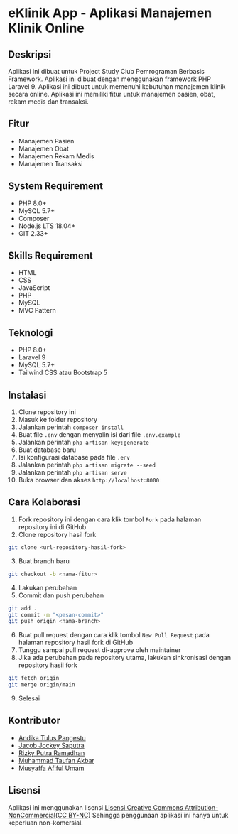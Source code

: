 # eKlinik App - Aplikasi Manajemen Klinik Online

## Deskripsi
Aplikasi ini dibuat untuk Project Study Club Pemrograman Berbasis Framework. Aplikasi ini dibuat dengan menggunakan framework PHP Laravel 9. Aplikasi ini dibuat untuk memenuhi kebutuhan manajemen klinik secara online. Aplikasi ini memiliki fitur untuk manajemen pasien, obat, rekam medis dan transaksi.

## Fitur
- Manajemen Pasien
- Manajemen Obat
- Manajemen Rekam Medis
- Manajemen Transaksi

## System Requirement
- PHP 8.0+
- MySQL 5.7+
- Composer
- Node.js LTS 18.04+
- GIT 2.33+

## Skills Requirement
- HTML
- CSS
- JavaScript
- PHP
- MySQL
- MVC Pattern

## Teknologi
- PHP 8.0+
- Laravel 9
- MySQL 5.7+
- Tailwind CSS atau Bootstrap 5

## Instalasi
1. Clone repository ini
2. Masuk ke folder repository
3. Jalankan perintah `composer install`
4. Buat file `.env` dengan menyalin isi dari file `.env.example`
5. Jalankan perintah `php artisan key:generate`
6. Buat database baru
7. Isi konfigurasi database pada file `.env`
8. Jalankan perintah `php artisan migrate --seed`
9. Jalankan perintah `php artisan serve`
10. Buka browser dan akses `http://localhost:8000`

## Cara Kolaborasi
1. Fork repository ini dengan cara klik tombol `Fork` pada halaman repository ini di GitHub
2. Clone repository hasil fork

```bash
git clone <url-repository-hasil-fork>
```

3. Buat branch baru

```bash
git checkout -b <nama-fitur>
```

4. Lakukan perubahan
5. Commit dan push perubahan

```bash
git add .
git commit -m "<pesan-commit>"
git push origin <nama-branch>
```
6. Buat pull request dengan cara klik tombol `New Pull Request` pada halaman repository hasil fork di GitHub
7. Tunggu sampai pull request di-approve oleh maintainer
8. Jika ada perubahan pada repository utama, lakukan sinkronisasi dengan repository hasil fork

```bash
git fetch origin
git merge origin/main
```

9. Selesai

## Kontributor
- [Andika Tulus Pangestu]()
- [Jacob Jockey Saputra]()
- [Rizky Putra Ramadhan]()
- [Muhammad Taufan Akbar]()
- [Musyaffa Afiful Umam]()

## Lisensi
Aplikasi ini menggunakan lisensi [Lisensi Creative Commons Attribution-NonCommercial(CC BY-NC)](https://creativecommons.org/licenses/by-nc/4.0/) Sehingga penggunaan aplikasi ini hanya untuk keperluan non-komersial.